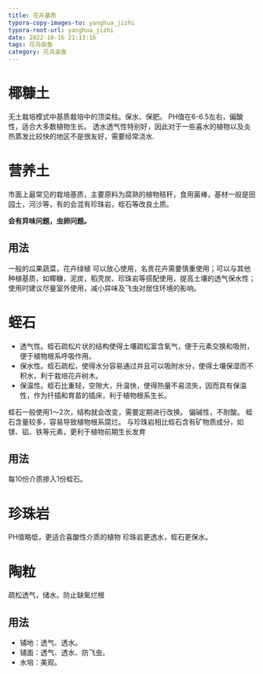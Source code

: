 ```yaml
---
title: 花卉基质
typora-copy-images-to: yanghua_jizhi
typora-root-url: yanghua_jizhi
date: 2022-10-16 21:13:16
tags: 花鸟虫鱼
category: 花鸟虫鱼
---
```

# 椰糠土
无土栽培模式中基质栽培中的顶梁柱。保水、保肥。
PH值在6-6.5左右，偏酸性，适合大多数植物生长。
透水透气性特别好，因此对于一些喜水的植物以及炎热蒸发比较快的地区不是很友好，需要经常浇水.
# 营养土
市面上最常见的栽培基质，主要原料为腐熟的植物秸秆，食用菌棒，基材一般是田园土，河沙等，有的会混有珍珠岩，蛭石等改良土质。

**会有异味问题，虫卵问题。**

## 用法
 一般的瓜果蔬菜，花卉绿植 可以放心使用，名贵花卉需要慎重使用；可以与其他种植基质，如椰糠，泥炭，稻壳炭、珍珠岩等搭配使用，提高土壤的透气保水性；使用时建议尽量室外使用，减小异味及飞虫对居住环境的影响。

# 蛭石
* 透气性。蛭石疏松片状的结构使得土壤疏松富含氧气，便于元素交换和吸附，便于植物根系呼吸作用。
* 保水性。蛭石疏松，使得水分容易通过并且可以吸附水分，使得土壤保湿而不积水，利于栽培花卉树木。
* 保温性。蛭石比重轻，空隙大，升温快，使得热量不易流失，因而具有保温性，作为扦插和育苗的插床，利于植物根系生长。

蛭石一般使用1〜2次，结构就会改变，需要定期进行改换。
偏碱性，不耐酸。
蛭石含量较多，容易导致植物根系腐烂。
与珍珠岩相比蛭石含有矿物质成分，如镁、铝、铁等元素，更利于植物前期生长发育
## 用法
每10份介质掺入1份蛭石。

# 珍珠岩
PH值略低，更适合喜酸性介质的植物
珍珠岩更透水，蛭石更保水。

# 陶粒
疏松透气，储水。防止缺氧烂根
## 用法
* 铺地：透气、透水。
* 铺面：透气、透水、防飞虫。
* 水培：美观。
